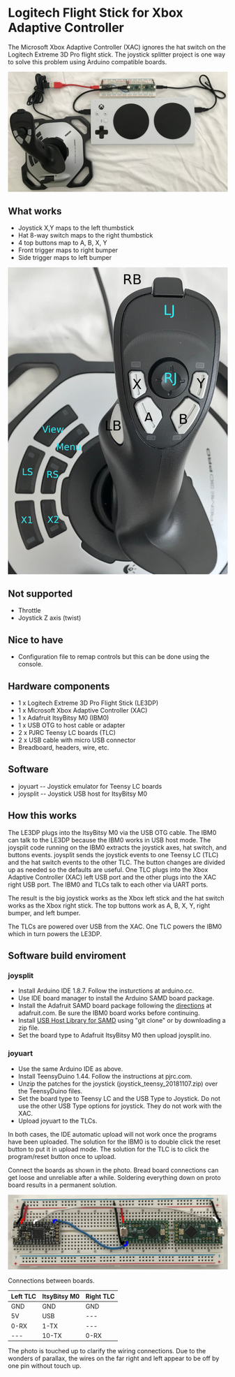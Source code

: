 # Logitech Flight Stick for Xbox Adaptive Controller

The Microsoft Xbox Adaptive Controller (XAC) ignores the hat switch on the
Logitech Extreme 3D Pro flight stick. The joystick splitter project is one way
to solve this problem using Arduino compatible boards.

![LE3DP, joystick splitter, and XAC](./images/joysplit_overview.jpg)

## What works
* Joystick X,Y maps to the left thumbstick
* Hat 8-way switch maps to the right thumbstick
* 4 top buttons map to A, B, X, Y
* Front trigger maps to right bumper
* Side trigger maps to left bumper

![LE3DP with control labels](./images/le3dp_callout.jpg)

## Not supported
* Throttle
* Joystick Z axis (twist)

## Nice to have
* Configuration file to remap controls but this can be done using the console.

## Hardware components

* 1 x Logitech Extreme 3D Pro Flight Stick (LE3DP)
* 1 x Microsoft Xbox Adaptive Controller (XAC)
* 1 x Adafruit ItsyBitsy M0 (IBM0)
* 1 x USB OTG to host cable or adapter
* 2 x PJRC Teensy LC boards (TLC)
* 2 x USB cable with micro USB connector
* Breadboard, headers, wire, etc.

## Software

* joyuart  -- Joystick emulator for Teensy LC boards
* joysplit -- Joystick USB host for ItsyBitsy M0

## How this works

The LE3DP plugs into the ItsyBitsy M0 via the USB OTG cable. The IBM0 can talk
to the LE3DP because the IBM0 works in USB host mode. The joysplit code running
on the IBM0 extracts the joystick axes, hat switch, and buttons events.
joysplit sends the joystick events to one Teensy LC (TLC) and the hat switch
events to the other TLC. The button changes are divided up as needed so the
defaults are useful. One TLC plugs into the Xbox Adaptive Controller (XAC)
left USB port and the other plugs into the XAC right USB port. The IBM0 and
TLCs talk to each other via UART ports.

The result is the big joystick works as the Xbox left stick and the hat switch
works as the Xbox right stick. The top buttons work as A, B, X, Y, right bumper,
and left bumper.

The TLCs are powered over USB from the XAC. One TLC powers the IBM0 which in
turn powers the LE3DP.

## Software build enviroment

### joysplit

* Install Arduino IDE 1.8.7. Follow the insturctions at arduino.cc.
* Use IDE board manager to install the Arduino SAMD board package.
* Install the Adafruit SAMD board package following the [directions](https://learn.adafruit.com/introducing-itsy-bitsy-m0) at
  adafruit.com. Be sure the IBM0 board works before continuing.
* Install [USB Host Library for
  SAMD](https://github.com/gdsports/USB_Host_Library_SAMD) using "git clone" or
  by downloading a zip file.
* Set the board type to Adafruit ItsyBitsy M0 then upload joysplit.ino.

### joyuart

* Use the same Arduino IDE as above.
* Install TeensyDuino 1.44. Follow the instructions at pjrc.com.
* Unzip the patches for the joystick (joystick_teensy_20181107.zip) over the
  TeensyDuino files.
* Set the board type to Teensy LC and the USB Type to Joystick. Do not use the
  other USB Type options for joystick. They do not work with the XAC.
* Upload joyuart to the TLCs.

In both cases, the IDE automatic upload will not work once the programs have
been uploaded. The solution for the IBM0 is to double click the reset button
to put it in upload mode. The solution for the TLC is to click the
program/reset button once to upload.

Connect the boards as shown in the photo. Bread board connections can get
loose and unreliable after a while. Soldering everything down on proto board
results in a permanent solution.

![Board with ItsyBitsy M0 and Teensy LCs](./images/joysplit_board.jpg)

Connections between boards.

Left TLC    |ItsyBitsy M0   |Right TLC
------------|---------------|---------
GND         |GND            |GND
5V          |USB            |---
0-RX        |1-TX           |---
---         |10-TX          |0-RX

The photo is touched up to clarify the wiring connections. Due to the wonders
of parallax, the wires on the far right and left appear to be off by one pin
without touch up.
